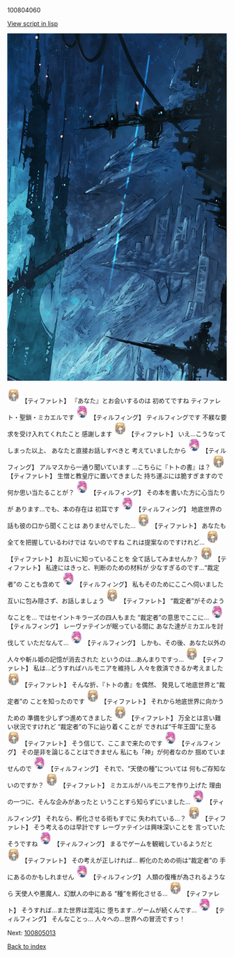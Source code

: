100804060

[View script in lisp](../scripts/100804060.txt)

![underground_world_1.png](../images/backgrounds/underground_world_1.png)

<img src="../images/units/3503211.png" alt="3503211.png" height="34"/>
【ティファレト】
『あなた』とお会いするのは
初めてですね
ティファレト・聖鎖・ミカエルです

<img src="../images/units/3101411.png" alt="3101411.png" height="34"/>
【ティルフィング】
ティルフィングです
不躾な要求を受け入れてくれたこと
感謝します

<img src="../images/units/3503211.png" alt="3503211.png" height="34"/>
【ティファレト】
いえ…こうなってしまった以上、
あなたと直接お話しすべきと
考えていましたから

<img src="../images/units/3101411.png" alt="3101411.png" height="34"/>
【ティルフィング】
アルマスから一通り聞いています
…こちらに『トトの書』は？

<img src="../images/units/3503211.png" alt="3503211.png" height="34"/>
【ティファレト】
生憎と教皇庁に置いてきました
持ち運ぶには脆すぎますので
何か思い当たることが？

<img src="../images/units/3101411.png" alt="3101411.png" height="34"/>
【ティルフィング】
その本を書いた方に心当たりが
あります…でも、本の存在は
初耳です

<img src="../images/units/3101411.png" alt="3101411.png" height="34"/>
【ティルフィング】
地底世界の話も彼の口から聞くことは
ありませんでした…

<img src="../images/units/3503211.png" alt="3503211.png" height="34"/>
【ティファレト】
あなたも全てを把握しているわけでは
ないのですね
これは提案なのですけれど…

<img src="../images/units/3503211.png" alt="3503211.png" height="34"/>
【ティファレト】
お互いに知っていることを
全て話してみませんか？

<img src="../images/units/3503211.png" alt="3503211.png" height="34"/>
【ティファレト】
私達にはきっと、判断のための材料が
少なすぎるのです…“裁定者”の
ことも含めて

<img src="../images/units/3101411.png" alt="3101411.png" height="34"/>
【ティルフィング】
私もそのためにここへ伺いました
互いに包み隠さず、お話しましょう

<img src="../images/units/3503211.png" alt="3503211.png" height="34"/>
【ティファレト】
“裁定者”がそのようなことを…
ではセイントキラーズの四人もまた
“裁定者”の意思でここに…

<img src="../images/units/3101411.png" alt="3101411.png" height="34"/>
【ティルフィング】
レーヴァテインが眠っている間に
あなた達がミカエルを討伐して
いただなんて…

<img src="../images/units/3101411.png" alt="3101411.png" height="34"/>
【ティルフィング】
しかも、その後、あなた以外の
人々や斬ル姫の記憶が消去された
というのは…あんまりですっ…

<img src="../images/units/3503211.png" alt="3503211.png" height="34"/>
【ティファレト】
私は…どうすればハルモニアを維持し
人々を救済できるか考えました

<img src="../images/units/3503211.png" alt="3503211.png" height="34"/>
【ティファレト】
そんな折、『トトの書』を偶然、
発見して地底世界と“裁定者”の
ことを知ったのです

<img src="../images/units/3503211.png" alt="3503211.png" height="34"/>
【ティファレト】
それから地底世界に向かうための
準備を少しずつ進めてきました

<img src="../images/units/3503211.png" alt="3503211.png" height="34"/>
【ティファレト】
万全とは言い難い状況ですけれど
“裁定者”の下に辿り着くことが
できれば“千年王国”に至る

<img src="../images/units/3503211.png" alt="3503211.png" height="34"/>
【ティファレト】
そう信じて、ここまで来たのです

<img src="../images/units/3101411.png" alt="3101411.png" height="34"/>
【ティルフィング】
その是非を論じることはできません
私にも「神」が何者なのか
掴めていませんので

<img src="../images/units/3101411.png" alt="3101411.png" height="34"/>
【ティルフィング】
それで、“天使の種”については
何もご存知ないのですか？

<img src="../images/units/3503211.png" alt="3503211.png" height="34"/>
【ティファレト】
ミカエルがハルモニアを作り上げた
理由の一つに、そんな企みがあったと
いうことすら知らずにいました…

<img src="../images/units/3101411.png" alt="3101411.png" height="34"/>
【ティルフィング】
それなら、孵化させる術もすでに
失われている…？

<img src="../images/units/3503211.png" alt="3503211.png" height="34"/>
【ティファレト】
そう考えるのは早計です
レーヴァテインは興味深いことを
言っていたそうですね

<img src="../images/units/3101411.png" alt="3101411.png" height="34"/>
【ティルフィング】
まるでゲームを観戦しているようだと

<img src="../images/units/3503211.png" alt="3503211.png" height="34"/>
【ティファレト】
その考えが正しければ…
孵化のための術は“裁定者”の
手にあるのかもしれません

<img src="../images/units/3101411.png" alt="3101411.png" height="34"/>
【ティルフィング】
人類の復権が為されるようなら
天使人や悪魔人、幻獣人の中にある
“種”を孵化させる…

<img src="../images/units/3503211.png" alt="3503211.png" height="34"/>
【ティファレト】
そうすれば…また世界は混沌に
堕ちます…ゲームが続くんです…

<img src="../images/units/3101411.png" alt="3101411.png" height="34"/>
【ティルフィング】
そんなことっ…
人々への…世界への冒涜ですっ！

Next: [100805013](100805013.md)

[Back to index](index.md)
